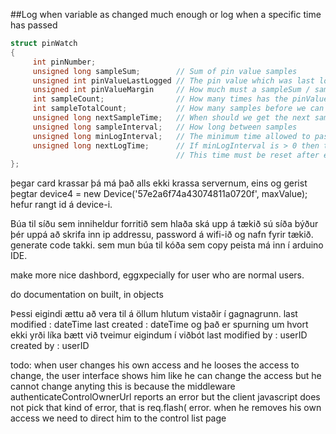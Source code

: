 
##Log when variable as changed much enough or log when a specific time has passed 
```c
struct pinWatch
{
     int pinNumber;
     unsigned long sampleSum;        // Sum of pin value samples
     unsigned int pinValueLastLogged // The pin value which was last logged.
     unsigned int pinValueMargin     // How much must a sampleSum / sampleCount change from pinValueLastLogged to trigger a log.
     int sampleCount;                // How many times has the pinValueSum been summerized.
     int sampleTotalCount;           // How many samples before we can average sampleSum and compare with pinValueLastLogged
     unsigned long nextSampleTime;   // When should we get the next sample
     unsigned long sampleInterval;   // How long between samples
     unsigned long minLogInterval;   // The minimum time allowed to pass between logs. Set to 0 to disable
     unsigned long nextLogTime;      // If minLogInterval is > 0 then this will be the time when we must log
                                     // This time must be reset after each log. 
};
```

	
þegar card krassar þá má það alls ekki krassa servernum, eins og gerist þegtar 
	device4 = new Device('57e2a6f74a43074811a0720f', maxValue);
	hefur rangt id á device-i.

Búa til síðu sem inniheldur forritið sem hlaða ská upp á tækið
	sú síða býður þér uppá að skrifa inn ip addressu, password á wifi-ið og nafn fyrir tækið.
	generate code takki. sem mun búa til kóða sem copy peista má inn í arduino IDE.

make more nice dashbord, eggxpecially for user who are normal users.

do documentation on built, in objects


	
Þessi eigindi ættu að vera til á öllum hlutum vistaðir í gagnagrunn.
	last modified	: dateTime
	last created	: dateTime
	og það er spurning um hvort ekki yrði líka bætt við tveimur eigindum í viðbót
		last modified by : userID
		created by : userID

todo: when user changes his own access and he looses the access to change, 
the user interface shows him like he can change the access but he cannot change anyting
this is because the middleware authenticateControlOwnerUrl reports an error but
the client javascript does not pick that kind of error, that is req.flash( error.
when he removes his own access we need to direct him to the control list page 

